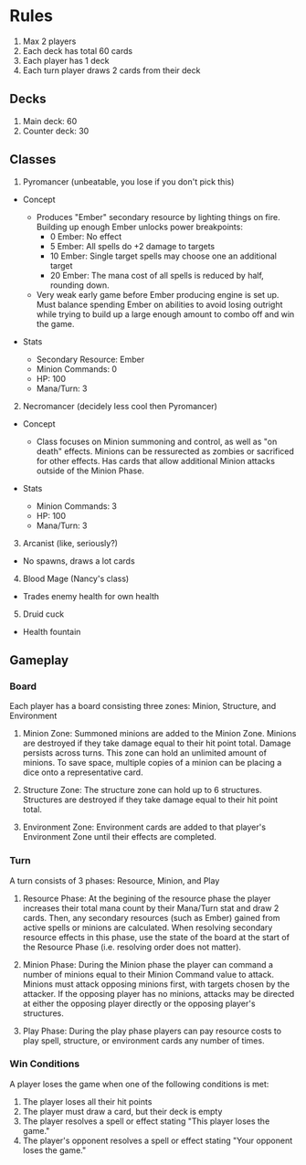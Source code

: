 # Rules
1. Max 2 players
3. Each deck has total 60 cards
4. Each player has 1 deck
5. Each turn player draws 2 cards from their deck

## Decks
1. Main deck: 60
2. Counter deck: 30

## Classes
1. Pyromancer (unbeatable, you lose if you don't pick this)
- Concept
  - Produces "Ember" secondary resource by lighting things on fire. Building up enough Ember unlocks power breakpoints:
    - 0 Ember: No effect
    - 5 Ember: All spells do +2 damage to targets
    - 10 Ember: Single target spells may choose one an additional target
    - 20 Ember: The mana cost of all spells is reduced by half, rounding down.
  - Very weak early game before Ember producing engine is set up. Must balance spending Ember on abilities to avoid losing outright while trying to build up a large enough amount to combo off and win the game.

- Stats
  - Secondary Resource: Ember
  - Minion Commands: 0
  - HP: 100
  - Mana/Turn: 3

2. Necromancer (decidely less cool then Pyromancer)
- Concept
  - Class focuses on Minion summoning and control, as well as "on death" effects. Minions can be ressurected as zombies or sacrificed for other effects. Has cards that allow additional Minion attacks outside of the Minion Phase.

- Stats
  - Minion Commands: 3
  - HP: 100
  - Mana/Turn: 3

3. Arcanist (like, seriously?)
  - No spawns, draws a lot cards
4. Blood Mage (Nancy's class)
  - Trades enemy health for own health
5. Druid cuck
  - Health fountain

## Gameplay

### Board
Each player has a board consisting three zones: Minion, Structure, and Environment

1. Minion Zone:
Summoned minions are added to the Minion Zone. Minions are destroyed if they take damage equal to their hit point total. Damage persists across turns. This zone can hold an unlimited amount of minions. To save space, multiple copies of a minion can be placing a dice onto a representative card.

2. Structure Zone:
The structure zone can hold up to 6 structures. Structures are destroyed if they take damage equal to their hit point total.

3. Environment Zone:
Environment cards are added to that player's Environment Zone until their effects are completed.

### Turn
A turn consists of 3 phases: Resource, Minion, and Play

1. Resource Phase:
At the begining of the resource phase the player increases their total mana count by their Mana/Turn stat and draw 2 cards. Then, any secondary resources (such as Ember) gained from active spells or minions are calculated. When resolving secondary resource effects in this phase, use the state of the board at the start of the Resource Phase (i.e. resolving order does not matter).

2. Minion Phase:
During the Minion phase the player can command a number of minions equal to their Minion Command value to attack. Minions must attack opposing minions first, with targets chosen by the attacker. If the opposing player has no minions, attacks may be directed at either the opposing player directly or the opposing player's structures.

3. Play Phase:
During the play phase players can pay resource costs to play spell, structure, or environment cards any number of times.

### Win Conditions

A player loses the game when one of the following conditions is met:

1. The player loses all their hit points
2. The player must draw a card, but their deck is empty
3. The player resolves a spell or effect stating "This player loses the game."
4. The player's opponent resolves a spell or effect stating "Your opponent loses the game."